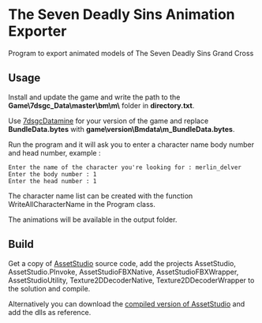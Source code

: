 # The Seven Deadly Sins Animation Exporter

Program to export animated models of The Seven Deadly Sins Grand Cross


## Usage

Install and update the game and write the path to the **Game\7dsgc_Data\master\bm\m\\** folder in **directory.txt**.

Use [7dsgcDatamine](https://github.com/Alexis3857/The-Seven-Deadly-Sins-Datamine) for your version of the game and replace **BundleData.bytes** with **game\version\Bmdata\m_BundleData.bytes**.

Run the program and it will ask you to enter a character name body number and head number, example :
```
Enter the name of the character you're looking for : merlin_delver
Enter the body number : 1
Enter the head number : 1
```
The character name list can be created with the function WriteAllCharacterName in the Program class.

The animations will be available in the output folder.


## Build

Get a copy of [AssetStudio](https://github.com/Perfare/AssetStudio) source code, add the projects AssetStudio, AssetStudio.PInvoke, AssetStudioFBXNative, AssetStudioFBXWrapper, AssetStudioUtility, Texture2DDecoderNative, Texture2DDecoderWrapper to the solution and compile.

Alternatively you can download the [compiled version of AssetStudio](https://github.com/Perfare/AssetStudio/releases/tag/v0.16.47) and add the dlls as reference.